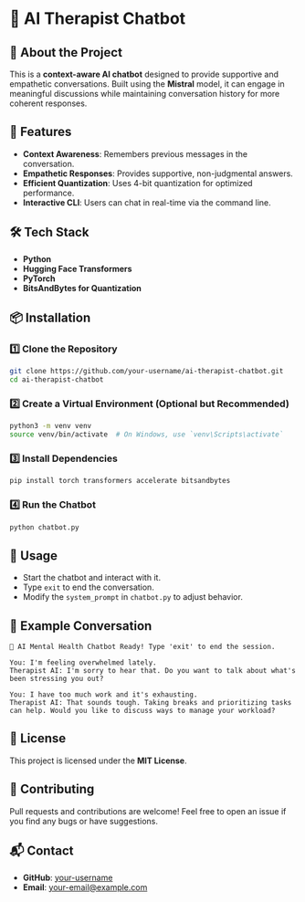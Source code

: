 # 🧠 AI Therapist Chatbot

## 🤖 About the Project
This is a **context-aware AI chatbot** designed to provide supportive and empathetic conversations. Built using the **Mistral** model, it can engage in meaningful discussions while maintaining conversation history for more coherent responses.

## 🚀 Features
- **Context Awareness**: Remembers previous messages in the conversation.
- **Empathetic Responses**: Provides supportive, non-judgmental answers.
- **Efficient Quantization**: Uses 4-bit quantization for optimized performance.
- **Interactive CLI**: Users can chat in real-time via the command line.

## 🛠 Tech Stack
- **Python**
- **Hugging Face Transformers**
- **PyTorch**
- **BitsAndBytes for Quantization**

## 📦 Installation
### 1️⃣ Clone the Repository
```bash
git clone https://github.com/your-username/ai-therapist-chatbot.git
cd ai-therapist-chatbot
```

### 2️⃣ Create a Virtual Environment (Optional but Recommended)
```bash
python3 -m venv venv
source venv/bin/activate  # On Windows, use `venv\Scripts\activate`
```

### 3️⃣ Install Dependencies
```bash
pip install torch transformers accelerate bitsandbytes
```

### 4️⃣ Run the Chatbot
```bash
python chatbot.py
```

## 🔧 Usage
- Start the chatbot and interact with it.
- Type `exit` to end the conversation.
- Modify the `system_prompt` in `chatbot.py` to adjust behavior.

## 📌 Example Conversation
```
🧠 AI Mental Health Chatbot Ready! Type 'exit' to end the session.

You: I'm feeling overwhelmed lately.
Therapist AI: I'm sorry to hear that. Do you want to talk about what's been stressing you out?

You: I have too much work and it's exhausting.
Therapist AI: That sounds tough. Taking breaks and prioritizing tasks can help. Would you like to discuss ways to manage your workload?
```

## 📜 License
This project is licensed under the **MIT License**.

## 🌟 Contributing
Pull requests and contributions are welcome! Feel free to open an issue if you find any bugs or have suggestions.

## 📬 Contact
- **GitHub**: [your-username](https://github.com/your-username)
- **Email**: your-email@example.com

